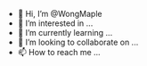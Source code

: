 - 👋 Hi, I’m @WongMaple
- 👀 I’m interested in ...
- 🌱 I’m currently learning ...
- 💞️ I’m looking to collaborate on ...
- 📫 How to reach me ...

<!---
WongMaple/WongMaple is a ✨ special ✨ repository because its `README.md` (this file) appears on your GitHub profile.
You can click the Preview link to take a look at your changes.
--->
